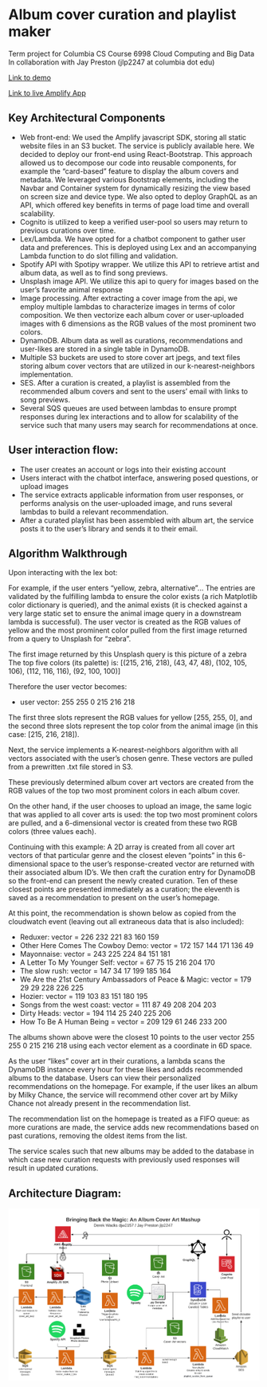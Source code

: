 # Album cover curation and playlist maker
Term project for Columbia CS Course 6998 Cloud Computing and Big Data
In collaboration with Jay Preston (jlp2247 at columbia dot edu)


[Link to demo](https://www.youtube.com/watch?v=ZL0-1DzyLkk "Demo Link")

[Link to live Amplify App](https://dev.d2zsw1rsygdyul.amplifyapp.com "App Link")



## Key Architectural Components
- Web front-end: We used the Amplify javascript SDK, storing all static website files in an S3 bucket. The service is publicly available here. We decided to deploy our front-end using React-Bootstrap. This approach allowed us to decompose our code into reusable components, for example the “card-based” feature to display the album covers and metadata. We leveraged various Bootstrap elements, including the Navbar and Container system for dynamically resizing the view based on screen size and device type. We also opted to deploy GraphQL as an API, which offered key benefits in terms of page load time and overall scalability. 
- Cognito is utilized to keep a verified user-pool so users may return to previous curations over time. 
- Lex/Lambda. We have opted for a chatbot component to gather user data and preferences. This is deployed using Lex and an accompanying Lambda function to do slot filling and validation.
- Spotify API with Spotipy wrapper. We utilize this API to retrieve artist and album data, as well as to find song previews. 
- Unsplash image API. We utilize this api to query for images based on the user’s favorite animal response
- Image processing. After extracting a cover image from the api, we employ multiple lambdas to characterize images in terms of color composition. We then vectorize each album cover or user-uploaded images with 6 dimensions as the RGB values of the most prominent two colors. 
- DynamoDB. Album data as well as curations, recommendations and user-likes are stored in a single table in DynamoDB. 
- Multiple S3 buckets are used to store cover art jpegs, and text files storing album cover vectors that are utilized in our k-nearest-neighbors implementation. 
- SES. After a curation is created, a playlist is assembled from the recommended album covers and sent to the users’ email with links to song previews. 
- Several SQS queues are used between lambdas to ensure prompt responses during lex interactions and to allow for scalability of the service such that many users may search for recommendations at once. 

## User interaction flow:
- The user creates an account or logs into their existing account
- Users interact with the chatbot interface, answering posed questions, or upload images
- The service extracts applicable information from user responses, or performs analysis on the user-uploaded image, and runs several lambdas to build a relevant recommendation.
- After a curated playlist has been assembled with album art, the service posts it to the user’s library and sends it to their email.




## Algorithm Walkthrough
Upon interacting with the lex bot:

For example, if the user enters “yellow, zebra, alternative”...
The entries are validated by the fulfilling lambda to ensure the color exists (a rich Matplotlib color dictionary is queried), and the animal exists (it is checked against a very large static set to ensure the animal image query in a downstream lambda is successful). 
The user vector is created as the RGB values of yellow and the most prominent color pulled from the first image returned from a query to Unsplash for “zebra”.

The first image returned by this Unsplash query is this picture of a zebra
The top five colors (its palette) is:
[(215, 216, 218), (43, 47, 48), (102, 105, 106), (112, 116, 116), (92, 100, 100)]

Therefore the user vector becomes:
- user vector: 255 255 0 215 216 218

The first three slots represent the RGB values for yellow [255, 255, 0], and the second three slots represent the top color from the animal image (in this case: [215, 216, 218]).

Next, the service implements a K-nearest-neighbors algorithm with all vectors associated with the user’s chosen genre. These vectors are pulled from a prewritten .txt file stored in S3. 

These previously determined album cover art vectors are created from the RGB values of the top two most prominent colors in each album cover. 

On the other hand, if the user chooses to upload an image, the same logic that was applied to all cover arts is used: the top two most prominent colors are pulled, and a 6-dimensional vector is created from these two RGB colors (three values each). 

Continuing with this example:
A 2D array is created from all cover art vectors of that particular genre and the closest eleven “points” in this 6-dimensional space to the user’s response-created vector are returned with their associated album ID’s. We then craft the curation entry for DynamoDB so the front-end can present the newly created curation. Ten of these closest points are presented immediately as a curation; the eleventh is saved as a recommendation to present on the user’s homepage. 

At this point, the recommendation is shown below as copied from the cloudwatch event (leaving out all extraneous data that is also included):
- Reduxer: vector = 226 232 221 83 160 159
- Other Here Comes The Cowboy Demo: vector = 172 157 144 171 136 49
- Mayonnaise: vector = 243 225 224 84 151 181
- A Letter To My Younger Self: vector = 67 75 15 216 204 170
- The slow rush: vector = 147 34 17 199 185 164
- We Are the 21st Century Ambassadors of Peace & Magic: vector = 179 29 29 228 226 225
- Hozier: vector = 119 103 83 151 180 195
- Songs from the west coast: vector = 111 87 49 208 204 203
- Dirty Heads: vector = 194 114 25 240 225 206
- How To Be A Human Being = vector = 209 129 61 246 233 200

The albums shown above were the closest 10 points to the user vector 255 255 0 215 216 218 using each vector element as a coordinate in 6D space. 

As the user “likes” cover art in their curations, a lambda scans the DynamoDB instance every hour for these likes and adds recommended albums to the database. Users can view their personalized recommendations on the homepage. For example, if the user likes an album by Milky Chance, the service will recommend other cover art by Milky Chance not already present in the recommendation list. 

The recommendation list on the homepage is treated as a FIFO queue: as more curations are made, the service adds new recommendations based on past curations, removing the oldest items from the list. 

The service scales such that new albums may be added to the database in which case new curation requests with previously used responses will result in updated curations. 


## Architecture Diagram:
![Architecture Diagram file](./Project_Architecture.png)




